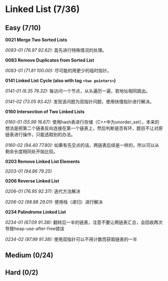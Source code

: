 # Linked List (7/36)

## Easy (7/10)

**0021 Merge Two Sorted Lists**

*0083-01 (76.97 92.62):* 首先进行特殊情况的处理。

**0083 Remove Duplicates from Sorted List**

*0083-01 (71.81 100.00):* 尽可能的用更少的临时指针。

**0141 Linked List Cycle (also with tag `<two pointers>`)**

*0141-01 (6.35 76.32):* 每访问一个节点，从头遍历一遍，若地址相同跳出。

*0141-02 (73.05 93.42):* 发现该问题为双指针问题，使用快慢指针进行解决。

**0160 Intersection of Two Linked Lists**

*0160-01 (55.99 16.67):* 使用hash表进行存储（C++中为unorder_set），本来的想法是把第二个链表反向连接在第一个链表上，然后判断是否有环，题目不让对原链表进行操作，只能选取别的办法。

*0160-02 (94.40 77.80):* 如果有先交点的话，两链表后续是一样的，所以可以从剩余长度相同处开始比较。

**0203 Remove Linked List Elements**

*0203-01 (94.86 79.25)*

**0206 Reverse Linked List**

*0206-01 (76.95 92.37):* 迭代方法解决

*0206-02 (98.88 29.01):* 使用栈（递归）进行解决

**0234 Palindrome Linked List**

*0234-01 (67.09 91.38):* 翻转后一半的链表，注意不要让两链表汇合，会回收两次导致heap-use-after-free错误 

*0234-02 (97.99 91.38):* 使用双指针可以不用计数而获取链表的一半

## Medium (0/24)

## Hard (0/2)